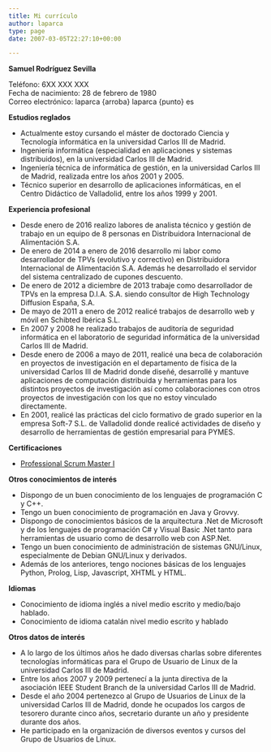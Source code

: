 ```yaml
---
title: Mi currículo
author: laparca
type: page
date: 2007-03-05T22:27:10+00:00

---
```

**Samuel Rodríguez Sevilla**

Teléfono: 6XX XXX XXX  
Fecha de nacimiento: 28 de febrero de 1980  
Correo electrónico: laparca {arroba} laparca {punto} es

**Estudios reglados**

  * Actualmente estoy cursando el máster de doctorado Ciencia y Tecnología informática en la universidad Carlos III de Madrid.
  * Ingeniería informática (especialidad en aplicaciones y sistemas distribuidos), en la universidad Carlos III de Madrid.
  * Ingeniería técnica de informática de gestión, en la universidad Carlos III de Madrid, realizada entre los años 2001 y 2005.
  * Técnico superior en desarrollo de aplicaciones informáticas, en el Centro Didáctico de Valladolid, entre los años 1999 y 2001.

**Experiencia profesional**

  * Desde enero de 2016 realizo labores de analista técnico y gestión de trabajo en un equipo de 8 personas en Distribuidora Internacional de Alimentación S.A.
  * De enero de 2014 a enero de 2016 desarrollo mi labor como desarrollador de TPVs (evolutivo y correctivo) en Distribuidora Internacional de Alimentación S.A. Además he desarrollado el servidor del sistema centralizado de cupones descuento.
  * De enero de 2012 a diciembre de 2013 trabaje como desarrollador de TPVs en la empresa D.I.A. S.A. siendo consultor de High Technology Diffusion España, S.A.
  * De mayo de 2011 a enero de 2012 realicé trabajos de desarrollo web y móvil en Schibted Ibérica S.L.
  * En 2007 y 2008 he realizado trabajos de auditoría de seguridad informática en el laboratorio de seguridad informática de la universidad Carlos III de Madrid.
  * Desde enero de 2006 a mayo de 2011, realicé una beca de colaboración en proyectos de investigación en el departamento de física de la universidad Carlos III de Madrid donde diseñé, desarrollé y mantuve aplicaciones de computación distribuida y herramientas para los distintos proyectos de investigación así como colaboraciones con otros proyectos de investigación con los que no estoy vinculado directamente.
  * En 2001, realicé las prácticas del ciclo formativo de grado superior en la empresa Soft-7 S.L. de Valladolid donde realicé actividades de diseño y desarrollo de herramientas de gestión empresarial para PYMES.

**Certificaciones**

  * [Professional Scrum Master I][1]

**Otros conocimientos de interés**

  * Dispongo de un buen conocimiento de los lenguajes de programación C y C++.
  * Tengo un buen conocimiento de programación en Java y Grovvy.
  * Dispongo de conocimientos básicos de la arquitectura .Net de Microsoft y de los lenguajes de programación C# y Visual Basic .Net tanto para herramientas de usuario como de desarrollo web con ASP.Net.
  * Tengo un buen conocimiento de administración de sistemas GNU/Linux, especialmente de Debian GNU/Linux y derivados.
  * Además de los anteriores, tengo nociones básicas de los lenguajes Python, Prolog, Lisp, Javascript, XHTML y HTML.

**Idiomas**

  * Conocimiento de idioma inglés a nivel medio escrito y medio/bajo hablado.
  * Conocimiento de idioma catalán nivel medio escrito y hablado

**Otros datos de interés**

  * A lo largo de los últimos años he dado diversas charlas sobre diferentes tecnologías informáticas para el Grupo de Usuario de Linux de la universidad Carlos III de Madrid.
  * Entre los años 2007 y 2009 pertenecí a la junta directiva de la asociación IEEE Student Branch de la universidad Carlos III de Madrid.
  * Desde el año 2004 pertenezco al Grupo de Usuarios de Linux de la universidad Carlos III de Madrid, donde he ocupados los cargos de tesorero durante cinco años, secretario durante un año y presidente durante dos años.
  * He participado en la organización de diversos eventos y cursos del Grupo de Usuarios de Linux.

 [1]: https://www.scrum.org/user/306492